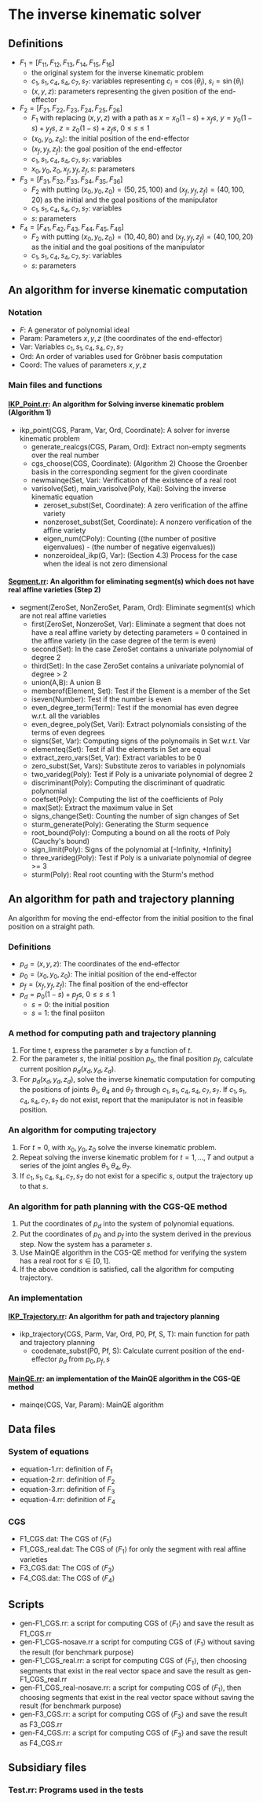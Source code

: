 # The inverse kinematic solver

## Definitions

- $F_1=[F_{11},F_{12},F_{13},F_{14},F_{15},F_{16}]$
    - the original system for the inverse kinematic problem
    - $c_1, s_1, c_4, s_4, c_7, s_7$: variables representing $c_i=\cos(\theta_i)$, $s_i=\sin(\theta_i)$
    - $(x,y,z)$: parameters representing the given position of the end-effector
- $F_2=[F_{21},F_{22},F_{23},F_{24},F_{25},F_{26}]$
    - $F_1$ with replacing $(x,y,z)$ with a path as $x=x_0(1-s)+x_fs$, $y=y_0(1-s)+y_fs$, $z=z_0(1-s)+z_fs$, $0\le s\le 1$
    - $(x_0,y_0,z_0)$: the initial position of the end-effector
    - $(x_f,y_f,z_f)$: the goal position of the end-effector
    - $c_1,s_1,c_4,s_4,c_7,s_7$: variables
    - $x_0,y_0,z_0,x_f,y_f,z_f,s$: parameters
- $F_3=[F_{31},F_{32},F_{33},F_{34},F_{35},F_{36}]$
    - $F_2$ with putting $(x_0,y_0,z_0)=(50,25,100)$ and 
    $(x_f,y_f,z_f)=(40,100,20)$ as the initial and the goal positions of the manipulator
    - $c_1,s_1,c_4,s_4,c_7,s_7$: variables
    - $s$: parameters
- $F_4=[F_{41},F_{42},F_{43},F_{44},F_{45},F_{46}]$
    - $F_2$ with putting $(x_0,y_0,z_0)=(10,40,80)$ and 
    $(x_f,y_f,z_f)=(40,100,20)$ as the initial and the goal positions of the manipulator
    - $c_1,s_1,c_4,s_4,c_7,s_7$: variables
    - $s$: parameters

## An algorithm for inverse kinematic computation

### Notation

* $F$: A generator of polynomial ideal
* Param: Parameters $x,y,z$ (the coordinates of the end-effector)
* Var: Variables $c_1, s_1, c_4, s_4, c_7, s_7$
* Ord: An order of variables used for Gröbner basis computation
* Coord: The values of parameters $x,y,z$

### Main files and functions

#### [IKP_Point.rr](./IKP_Point.rr): An algorithm for Solving inverse kinematic problem (Algorithm 1)

* ikp_point(CGS, Param, Var, Ord, Coordinate): A solver for inverse kinematic problem
    * generate_realcgs(CGS, Param, Ord): Extract non-empty segments over the real number
    * cgs_choose(CGS, Coordinate): (Algorithm 2) Choose the Groenber basis in the corresponding segment for the given coordinate
    * newmainqe(Set, Vari: Verification of the existence of a real root
    * varisolve(Set), main_varisolve(Poly, Kai): Solving the inverse kinematic equation
        * zeroset_subst(Set, Coordinate): A zero verification of the affine variety
        * nonzeroset_subst(Set, Coordinate): A nonzero verification of the affine variety
        * eigen_num(CPoly): Counting ((the number of positive eigenvalues) - (the number of negative eigenvalues))
        * nonzeroideal_ikp(G, Var): (Section 4.3) Process for the case when the ideal is not zero dimensional

#### [Segment.rr](./Segment.rr): An algorithm for eliminating segment(s) which does not have real affine varieties (Step 2)

* segment(ZeroSet, NonZeroSet, Param, Ord): Eliminate segment(s) which are not real affine varieties
    * first(ZeroSet, NonzeroSet, Var): Eliminate a segment that does not have a real affine variety by detecting parameters = 0 contained in the affine variety (in the case degree of the term is even)
    * second(Set): In the case ZeroSet contains a univariate polynomial of degree 2
    * third(Set): In the case ZeroSet contains a univariate polynomial of degree > 2
    * union(A,B): A union B
    * memberof(Element, Set): Test if the Element is a member of the Set
    * iseven(Number): Test if the number is even
    * even_degree_term(Term): Test if the monomial has even degree w.r.t. all the variables
    * even_degree_poly(Set, Vari): Extract polynomials consisting of the terms of even degrees
    * signs(Set, Var): Computing signs of the polynomails in Set w.r.t. Var
    * elementeq(Set): Test if all the elements in Set are equal
    * extract_zero_vars(Set, Var): Extract variables to be 0
    * zero_subst(Set, Vars): Substitute zeros to variables in polynomials
    * two_varideg(Poly): Test if Poly is a univariate polynomial of degree 2
    * discriminant(Poly): Computing the discriminant of quadratic polynomial
    * coefset(Poly): Computing the list of the coefficients of Poly
    * max(Set): Extract the maximum value in Set
    * signs_change(Set): Counting the number of sign changes of Set
    * sturm_generate(Poly): Generating the Sturm sequence
    * root_bound(Poly): Computing a bound on all the roots of Poly (Cauchy's bound)
    * sign_limit(Poly): Signs of the polynomial at [-Infinity, +Infinity]
    * three_varideg(Poly): Test if Poly is a univariate polynomial of degree >= 3
    * sturm(Poly): Real root counting with the Sturm's method



## An algorithm for path and trajectory planning

An algorithm for moving the end-effector from the initial position to the final position on a straight path.

### Definitions

* $p_d = (x, y, z)$: The coordinates of the end-effector
* $p_0 = (x_0, y_0, z_0)$: The initial position of the end-effector
* $p_f = (x_f, y_f, z_f)$: The final position of the end-effector
* $p_d = p_0(1-s) + p_f s$, $0 \le s \le 1$
    * $s=0$: the initial position 
    * $s=1$: the final posiiton

### A method for computing path and trajectory planning

1. For time $t$, express the parameter $s$ by a function of 
$t$.
1. For the parameter $s$, the initial position $p_0$, 
the final position $p_f$, calculate current position 
$p_d(x_d,y_d,z_d)$.
1. For $p_d(x_d,y_d,z_d)$, solve the inverse kinematic computation for computing the positions of joints 
$\theta_1$, $\theta_4$ and $\theta_7$ through
$c_1,s_1,c_4,s_4,c_7,s_7$.
If $c_1,s_1,c_4,s_4,c_7,s_7$ do not exist, report that 
the manipulator is not in feasible position.

### An algorithm for computing trajectory

1. For $t=0$, with $x_0,y_0,z_0$ solve the inverse kinematic problem.
1. Repeat solving the inverse kinematic problem for $t=1,\dots,T$ and output a series of the joint angles $\theta_1,\theta_4,\theta_7$.
1. If $c_1,s_1,c_4,s_4,c_7,s_7$ do not exist for a specific $s$, output the trajectory up to that $s$.

### An algorithm for path planning with the CGS-QE method

1. Put the coordinates of $p_d$ into the system of polynomial equations.
1. Put the coordinates of $p_0$ and $p_f$ into the 
system derived in the previous step. Now the system has
a parameter $s$.
1. Use MainQE algorithm in the CGS-QE method for verifying the system has a real root for 
$s\in[0,1]$.
1. If the above condition is satisfied, call the algorithm for computing trajectory.

### An implementation

#### [IKP_Trajectory.rr](./IKP_Trajectory.rr): An algorithm for path and trajectory planning
* ikp_trajectory(CGS, Parm, Var, Ord, P0, Pf, S, T): main function for path and trajectory planning 
  * coodenate_subst(P0, Pf, S): Calculate current position of the end-effector $p_d$ from $p_0,p_f,s$ 

#### [MainQE.rr](./MainQE.rr): an implementation of the MainQE algorithm in the CGS-QE method
* mainqe(CGS, Var, Param): MainQE algorithm

## Data files

### System of equations

* equation-1.rr: definition of $F_1$
* equation-2.rr: definition of $F_2$
* equation-3.rr: definition of $F_3$
* equation-4.rr: definition of $F_4$

### CGS

* F1_CGS.dat: The CGS of $\langle F_1\rangle$
* F1_CGS_real.dat: The CGS of $\langle F_1\rangle$ for only the segment with real affine varieties
* F3_CGS.dat: The CGS of $\langle F_3\rangle$
* F4_CGS.dat: The CGS of $\langle F_4\rangle$

## Scripts

* gen-F1_CGS.rr: a script for computing CGS of $\langle F_1\rangle$ and save the result as F1_CGS.rr
* gen-F1_CGS-nosave.rr a script for computing CGS of $\langle F_1\rangle$
without saving the result (for benchmark purpose)
* gen-F1_CGS_real.rr: a script for computing CGS of $\langle F_1\rangle$,
then choosing segments that exist in the real vector space and save the result as gen-F1_CGS_real.rr
* gen-F1_CGS_real-nosave.rr: a script for computing CGS of $\langle F_1\rangle$,
then choosing segments that exist in the real vector space without saving the result (for benchmark purpose)
* gen-F3_CGS.rr: a script for computing CGS of $\langle F_3\rangle$ and save the result as F3_CGS.rr
* gen-F4_CGS.rr: a script for computing CGS of $\langle F_3\rangle$ and save the result as F4_CGS.rr

## Subsidiary files

### Test.rr: Programs used in the tests